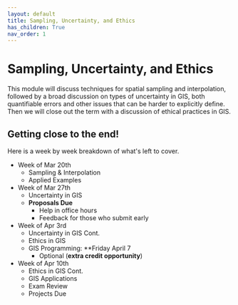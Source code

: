 ```yaml
---
layout: default
title: Sampling, Uncertainty, and Ethics
has_children: True
nav_order: 1
---
```


# Sampling, Uncertainty, and Ethics

This module will discuss techniques for spatial sampling and interpolation, followed by a broad discussion on types of uncertainty in GIS, both quantifiable errors and other issues that can be harder to explicitly define.  Then we will close out the term with a discussion of ethical practices in GIS.

## Getting close to the end!

Here is a week by week breakdown of what's left to cover.  

* Week of Mar 20th
    * Sampling & Interpolation
    * Applied Examples
* Week of Mar 27th
    * Uncertainty in GIS
    * **Proposals Due**
        * Help in office hours 
        * Feedback for those who submit early
* Week of Apr 3rd
    * Uncertainty in GIS Cont.
    * Ethics in GIS
    * GIS Programming: **Friday April 7
        * Optional (**extra credit opportunity**)
* Week of Apr 10th
    * Ethics in GIS Cont.
    * GIS Applications 
    * Exam Review 
    * Projects Due